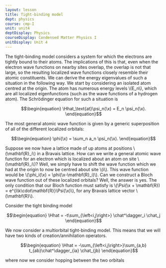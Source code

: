 ```yaml
---
layout: lesson
title: Tight-binding model 
dept: physics
course: cmp-I
unit: unit4
deptDisplay: Physics
courseDisplay: Condensed Matter Physics I
unitDisplay: Unit 4
---
```

The tight-binding model considers a system for which the electrons are tightly bound to their atoms. The implications of this is that, even when the electron wave functions on nearby sites overlap, the overlap is not that large, so the resulting localized wave functions closely resemble their atomic constituents. We can derive the energy eigenvalues of such a situation in the following way. We start by considering an isolated atom centred at the origin. The atom has numerous energy levels \\(E_n\\), which are all localized eigenfunctions (such as the wave functions of a hydrogen atom). The Schrödinger equation for such a situation is 

$$\begin{equation}
\Hhat_\text{at}\psi_n(\x) = E_n \psi_n(\x).
\end{equation}$$

The most general atomic wave function is given by a generic superposition of all of the different localized orbitals:

$$\begin{equation}
\phi(\x) = \sum_n a_n \psi_n(\x).
\end{equation}$$

Suppose we now have a lattice made of up atoms at positions \\(\mathbf{R}_i\\) in a Bravais lattice. How can we write a general atomic wave function for an electron which is localized about an atom on site \\(\mathbf{R}_i\\)? Well, we simply have to shift the wave function which we had at the origin to now be centred about site \\(i\\). This wave function would be \\(\phi_i(\x) = \phi(\x-\mathbf{R}_i)\\). Can we construct a Bloch wave function out of these localized orbitals? Well, the answer is yes. The only condition that our Bloch function must satisfy is \\(\Psi(\x + \mathbf{R}) = e^{i\k\cdot\mathbf{R}}\Psi(\x)\\), for any Bravais lattice vector \\(\mathbf{R}\\).  





Consider the tight binding model 

$$\begin{equation}
\Hhat = -t\sum_{\left<i,j\right>} \chat^\dagger_i \chat_j
\end{equation}$$

We now consider a multiorbital tight-binding model. This means that we will have two kinds of creation/annihilation operators. 

$$\begin{equation}
\Hhat =  -\sum_{\left<i,j\right>}\sum_{a,b} t_{ab}\chat^\dagger_{ia} \chat_{jb}
\end{equation}$$

where now we consider hopping between the two orbitals  




